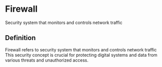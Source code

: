 # Firewall

Security system that monitors and controls network traffic

## Definition
Firewall refers to security system that monitors and controls network traffic This security concept is crucial for protecting digital systems and data from various threats and unauthorized access.
